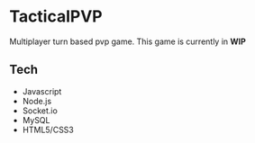 # TacticalPVP

Multiplayer turn based pvp game. This game is currently in **WIP**

## Tech
* Javascript
* Node.js
* Socket.io
* MySQL
* HTML5/CSS3